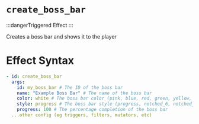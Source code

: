 # `create_boss_bar`
:::dangerTriggered Effect
:::

Creates a boss bar and shows it to the player

# Effect Syntax
```yaml
- id: create_boss_bar
  args:
    id: my_boss_bar # The ID of the boss bar
    name: "Example Boss Bar" # The name of the boss bar
    color: white # The boss bar color (pink, blue, red, green, yellow, purple, white)
    style: progress # The boss bar style (progress, notched_6, notched_10, notched_12, notched_20)
    progress: 100 # The percentage completion of the boss bar
  ...other config (eg triggers, filters, mutators, etc)
```
